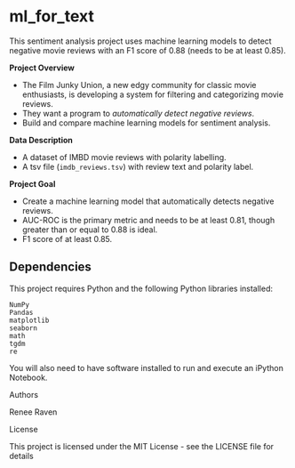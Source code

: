 # ml_for_text

This sentiment analysis project uses machine learning models to detect negative movie reviews with an F1 score of 0.88 (needs to be at least 0.85).

__Project Overview__
- The Film Junky Union, a new edgy community for classic movie enthusiasts, is developing a system for filtering and categorizing movie reviews.
- They want a program to *automatically detect negative reviews*.
- Build and compare machine learning models for sentiment analysis.

__Data Description__
- A dataset of IMBD movie reviews with polarity labelling.
- A tsv file (`imdb_reviews.tsv`) with review text and polarity label.

__Project Goal__
- Create a machine learning model that automatically detects negative reviews.
- AUC-ROC is the primary metric and needs to be at least 0.81, though greater than or equal to 0.88 is ideal.
- F1 score of at least 0.85.

## Dependencies
This project requires Python and the following Python libraries installed:

    NumPy
    Pandas
    matplotlib
    seaborn
    math
    tgdm
    re
    
You will also need to have software installed to run and execute an iPython Notebook.

Authors

Renee Raven

License

This project is licensed under the MIT License - see the LICENSE file for details
